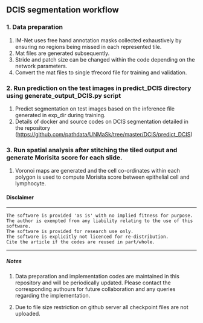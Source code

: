 
##  DCIS segmentation workflow

### 1. Data preparation  

1. IM-Net uses free hand annotation masks collected exhaustively by ensuring no regions being missed in each represented tile.
2. Mat files are generated subsequently. 
3. Stride and patch size can be changed within the code depending on the network parameters.
4. Convert the mat files to single tfrecord file for training and validation.


### 2. Run prediction on the test images in predict_DCIS directory using generate_output_DCIS.py script

1. Predict segmentation on test images based on the inference file generated in exp_dir during training.
2. Details of docker and source codes on DCIS segmentation detailed in the repository (https://github.com/pathdata/UNMaSk/tree/master/DCIS/predict_DCIS)

### 3. Run spatial analysis after stitching the tiled output and generate Morisita score for each slide.

1. Voronoi maps are generated and the cell co-ordinates within each polygon is used to compute Morisita score between epithelial cell and lymphocyte.


#### Disclaimer
--------------------------------------------------------------------------------------------------------------------------

    The software is provided 'as is' with no implied fitness for purpose. 
    The author is exempted from any liability relating to the use of this software.  
    The software is provided for research use only. 
    The software is explicitly not licenced for re-distribution.
    Cite the article if the codes are reused in part/whole.

--------------------------------------------------------------------------------------------------------------------------




##### Notes
1. Data preparation and implementation codes are maintained in this repository and will be periodically updated. Please contact the corresponding authours for future collaboration and any queries regarding the implementation.

2. Due to file size restriction on github server all checkpoint files are not uploaded.

